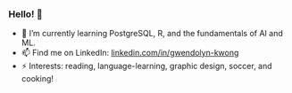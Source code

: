 ### Hello! 👋
- 🌱 I’m currently learning PostgreSQL, R, and the fundamentals of AI and ML.
- 📫 Find me on LinkedIn: [linkedin.com/in/gwendolyn-kwong](https://www.linkedin.com/in/gwendolyn-kwong/)
- ⚡ Interests: reading, language-learning, graphic design, soccer, and cooking!
<!--
**ggykwong/ggykwong** is a ✨ _special_ ✨ repository because its `README.md` (this file) appears on your GitHub profile.

Here are some ideas to get you started:

- 🔭 I’m currently working on ...
- 🌱 I’m currently learning ...
- 👯 I’m looking to collaborate on ...
- 🤔 I’m looking for help with ...
- 💬 Ask me about ...
- 📫 How to reach me: ...
- 😄 Pronouns: ...
- ⚡ Fun fact: ...
-->

